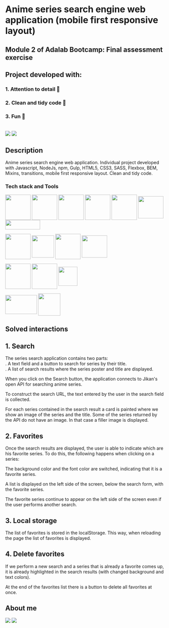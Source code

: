 
# Anime series search engine web application  (mobile first responsive layout)

## **Module 2 of Adalab Bootcamp: Final assessment exercise**

## Project developed with: 
### 1. Attention to detail 🔎
### 2. Clean and tidy code 🧹
### 3. Fun 🎉 <br> <br> 




![](https://i.imgur.com/zehbmMj.png)
![](https://i.imgur.com/soz1DM9.png)

## Description

Anime series search engine web application. Individual project developed with Javascript, NodeJs, npm, Gulp, HTML5, CSS3, SASS, Flexbox, BEM, Mixins, transitions, mobile first responsive layout. Clean and tidy code.

### Tech stack and Tools




 <img align="center" width="80" height="80" src="https://user-images.githubusercontent.com/93437541/156563865-89991fe0-b1da-4e87-8d38-b949c509aec6.png">  <img align="center" width="80" height="80" src="https://user-images.githubusercontent.com/93437541/156563813-c86d054a-c147-4383-922b-82374df32c40.png">  <img align="center" width="80" height="80" src="https://user-images.githubusercontent.com/93437541/156564233-97665e0a-c16d-420e-8a3a-4a7ab907e2d9.png">       <img align="center" width="80" height="80" src="https://i.imgur.com/DUSAfBX.png">  <img align="center" width="80" height="80" src="https://user-images.githubusercontent.com/93437541/156568386-6790aadb-6a49-413f-9a74-c57dbef957e4.png">       <img align="center" width="80" height="70" src="https://i.imgur.com/kWq3QjI.png">     <img align="center" width="110" height="30" src="https://user-images.githubusercontent.com/93437541/156565270-548afb97-c5ff-4922-86be-b89e47b42b83.jpeg">

<img align="center" width="80" height="80" src="https://user-images.githubusercontent.com/93437541/156563722-aa6d9f88-17c1-4e98-93f6-54ac474a30ea.png">   <img align="center" width="70" height="70" src="https://i.imgur.com/MC0RQSX.png">       <img align="center" width="80" height="80" src="https://user-images.githubusercontent.com/93437541/156564367-9bec5df6-bad3-4dfc-b66e-cda04a6ad7c3.png">     <img align="center" width="80" height="70" src="https://user-images.githubusercontent.com/93437541/156564552-d8582ce3-91c8-400b-9779-b18cd9e08ac7.png">    




<img align="center" width="80" height="80" src="https://i.imgur.com/cYleJs5.png">    <img align="center" width="80" height="80" src="https://user-images.githubusercontent.com/93437541/156566142-c2800ce7-c17b-4318-8a32-09c96c9c7664.svg">        <img align="center" width="60" height="60" src="https://user-images.githubusercontent.com/93437541/156566325-442c9417-50fb-4dcb-b49f-964aa871d9f2.png">      



   <img align="center" width="100" height="60" src="https://user-images.githubusercontent.com/93437541/156566653-a6e5eb39-4a80-4563-9ced-81528d292fe4.png">     <img align="center" width="70" height="70" src="https://user-images.githubusercontent.com/93437541/156567140-3761f735-891f-4c82-98d7-990bd62b5a6e.png">  




## Solved interactions


## 1.	Search
The series search application contains two parts: <br>
 . A text field and a button to search for series by their title. <br>
 . A list of search results where the series poster and title are displayed.

When you click on the Search button, the application connects to Jikan's open API for searching anime series. 

To construct the search URL, the text entered by the user in the search field is collected. 

For each series contained in the search result a card is painted where we show an image of the series and the title. Some of the series returned by the API do not have an image. In that case a filler image is displayed. 



## 2.	Favorites
Once the search results are displayed, the user is able to indicate which are his favorite series. To do this, the following happens when clicking on a series: <br>

The background color and the font color are switched, indicating that it is a favorite series. <br>

A list is displayed on the left side of the screen, below the search form, with the favorite series.  <br>

The favorite series continue to appear on the left side of the screen even if the user performs another search.


## 3. Local storage
The list of favorites is stored in the localStorage. This way, when reloading the page the list of favorites is displayed.

## 4. Delete favorites
If we perform a new search and a series that is already a favorite comes up, it is already highlighted in the search results (with changed background and text colors).

At the end of the favorites list there is a button to delete all favorites at once.


## About me

 [![](https://i.imgur.com/RxMHei3.png)](https://www.linkedin.com/in/normarivas)         [![](https://i.imgur.com/C85yS6z.png)](https://twitter.com/NormaRivas_)  
 


